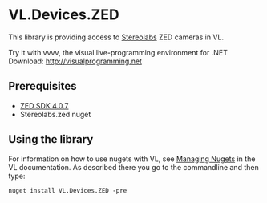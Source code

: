# VL.Devices.ZED
This library is providing access to [Stereolabs](https://www.stereolabs.com/) ZED cameras in VL.

Try it with vvvv, the visual live-programming environment for .NET  
Download: http://visualprogramming.net

## Prerequisites
- [ZED SDK 4.0.7](https://www.stereolabs.com/developers/release/3.8/)
- Stereolabs.zed nuget 

## Using the library
For information on how to use nugets with VL, see [Managing Nugets](https://thegraybook.vvvv.org/reference/libraries/dependencies.html#manage-nugets) in the VL documentation. As described there you go to the commandline and then type:

    nuget install VL.Devices.ZED -pre
